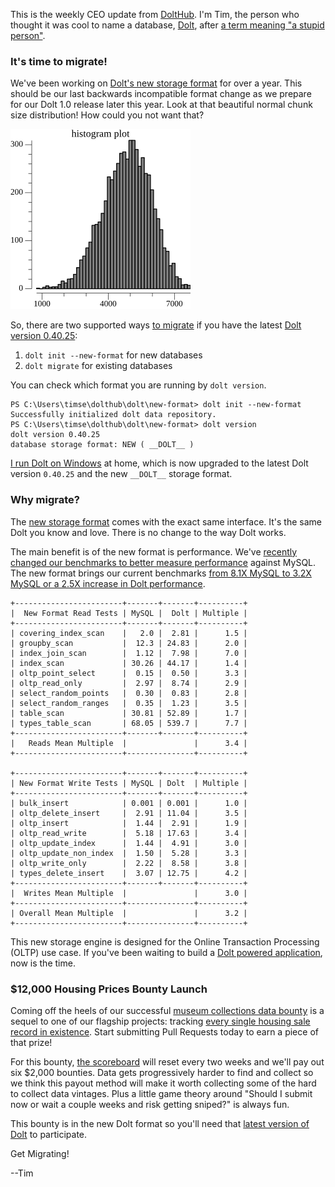 This is the weekly CEO update from [DoltHub](https://www.dolthub.com/). I'm Tim, the person who thought it was cool to name a database, [Dolt](https://www.doltdb.com), after [a term meaning "a stupid person"](https://docs.dolthub.com/other/faq#why-is-it-called-dolt-are-you-calling-me-dumb).

### It's time to migrate!

We've been working on [Dolt's new storage format](https://www.dolthub.com/blog/2022-06-27-prolly-chunker/) for over a year. This should be our last backwards incompatible format change as we prepare for our Dolt 1.0 release later this year. Look at that beautiful normal chunk size distribution! How could you not want that?

[![New format chunk size distribution](../images/chunk-distribution.png)](https://www.dolthub.com/blog/2022-08-12-new-format-migraiton/)

So, there are two supported ways [to migrate](https://www.dolthub.com/blog/2022-08-12-new-format-migraiton/) if you have the latest [Dolt version 0.40.25](https://github.com/dolthub/dolt/releases/tag/v0.40.25):

1. `dolt init --new-format` for new databases
2. `dolt migrate` for existing databases

You can check which format you are running by `dolt version`. 

```
PS C:\Users\timse\dolthub\dolt\new-format> dolt init --new-format
Successfully initialized dolt data repository.
PS C:\Users\timse\dolthub\dolt\new-format> dolt version
dolt version 0.40.25
database storage format: NEW ( __DOLT__ )
```

[I run Dolt on Windows](https://docs.dolthub.com/introduction/installation/windows) at home, which is now upgraded to the latest Dolt version `0.40.25` and the new `__DOLT__` storage format.

### Why migrate?

The [new storage format](https://www.dolthub.com/blog/2022-06-27-prolly-chunker/) comes with the exact same interface. It's the same Dolt you know and love. There is no change to the way Dolt works. 

The main benefit is of the new format is performance. We've [recently changed our benchmarks to better measure performance](https://www.dolthub.com/blog/2022-08-03-dolt-benchmarks-update/) against MySQL. The new format brings our current benchmarks [from 8.1X MySQL to 3.2X MySQL or a 2.5X increase in Dolt performance](https://www.dolthub.com/blog/2022-08-12-new-format-migraiton/#motivation).

```
+------------------------+-------+-------+----------+
|  New Format Read Tests | MySQL |  Dolt | Multiple |
+------------------------+-------+-------+----------+
| covering_index_scan    |   2.0 |  2.81 |      1.5 |
| groupby_scan           |  12.3 | 24.83 |      2.0 |
| index_join_scan        |  1.12 |  7.98 |      7.0 |
| index_scan             | 30.26 | 44.17 |      1.4 |
| oltp_point_select      |  0.15 |  0.50 |      3.3 |
| oltp_read_only         |  2.97 |  8.74 |      2.9 |
| select_random_points   |  0.30 |  0.83 |      2.8 |
| select_random_ranges   |  0.35 |  1.23 |      3.5 |
| table_scan             | 30.81 | 52.89 |      1.7 |
| types_table_scan       | 68.05 | 539.7 |      7.7 |
+------------------------+-------+-------+----------+
|   Reads Mean Multiple  |               |      3.4 |
+------------------------+---------------+----------+

+------------------------+-------+-------+----------+
| New Format Write Tests | MySQL | Dolt  | Multiple |
+------------------------+-------+-------+----------+
| bulk_insert            | 0.001 | 0.001 |      1.0 |
| oltp_delete_insert     |  2.91 | 11.04 |      3.5 |
| oltp_insert            |  1.44 |  2.91 |      1.9 |
| oltp_read_write        |  5.18 | 17.63 |      3.4 |
| oltp_update_index      |  1.44 |  4.91 |      3.0 |
| oltp_update_non_index  |  1.50 |  5.28 |      3.3 |
| oltp_write_only        |  2.22 |  8.58 |      3.8 |
| types_delete_insert    |  3.07 | 12.75 |      4.2 |
+------------------------+-------+-------+----------+
|  Writes Mean Multiple  |               |      3.0 |
+------------------------+---------------+----------+
| Overall Mean Multiple  |               |      3.2 |
+------------------------+---------------+----------+
```

This new storage engine is designed for the Online Transaction Processing (OLTP) use case. If you've been waiting to build a [Dolt powered application](https://www.dolthub.com/blog/2022-07-11-dolt-case-studies/), now is the time.

### $12,000 Housing Prices Bounty Launch

Coming off the heels of our successful [museum collections data bounty](https://www.dolthub.com/repositories/dolthub/museum-collections) is a sequel to one of our flagship projects: tracking [every single housing sale record in existence](https://www.dolthub.com/repositories/dolthub/us-housing-prices-v2/). Start submitting Pull Requests today to earn a piece of that prize!

For this bounty, [the scoreboard](https://www.dolthub.com/repositories/dolthub/us-housing-prices-v2/bounties/6db60872-0d9a-42fb-a000-445fcbdc7c9f/scoreboard?refName=main) will reset every two weeks and we'll pay out six $2,000 bounties. Data gets progressively harder to find and collect so we think this payout method will make it worth collecting some of the hard to collect data vintages. Plus a little game theory around "Should I submit now or wait a couple weeks and risk getting sniped?" is always fun.

This bounty is in the new Dolt format so you'll need that [latest version of Dolt](https://github.com/dolthub/dolt/releases/tag/v0.40.25) to participate.

Get Migrating!

--Tim